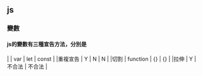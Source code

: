 ## js
### 變數
#### js的變數有三種宣告方法，分別是
|        | var | let | const |
|重複宣告 |  Y  |  N  |  N    |
|切割    | function | {} | {} |
|拉伸   | Y     | 不合法 | 不合法 |
